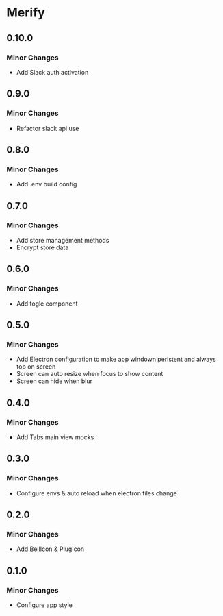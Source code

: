 # Merify

## 0.10.0

### Minor Changes

- Add Slack auth activation

## 0.9.0

### Minor Changes

- Refactor slack api use

## 0.8.0

### Minor Changes

- Add .env build config

## 0.7.0

### Minor Changes

- Add store management methods
- Encrypt store data

## 0.6.0

### Minor Changes

- Add togle component

## 0.5.0

### Minor Changes

- Add Electron configuration to make app windown peristent and always top on screen
- Screen can auto resize when focus to show content
- Screen can hide when blur

## 0.4.0

### Minor Changes

- Add Tabs main view mocks

## 0.3.0

### Minor Changes

- Configure envs & auto reload when electron files change

## 0.2.0

### Minor Changes

- Add BellIcon & PlugIcon

## 0.1.0

### Minor Changes

- Configure app style
